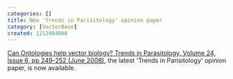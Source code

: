 ```yaml
---
categories: []
title: New 'Trends in Parisitology' opinion paper
category: [VectorBase]
created: 1212984000
---
```

<a href="http://www.ncbi.nlm.nih.gov/pubmed/18440275?ordinalpos=1&itool=EntrezSystem2.PEntrez.Pubmed.Pubmed_ResultsPanel.Pubmed_RVDocSum"> Can Ontologies help vector biology? Trends in Parasitology, Volume 24, Issue 6, pp 249-252 (June 2008)</a>, the latest 'Trends in Parisitology' opinion paper, is now available.
